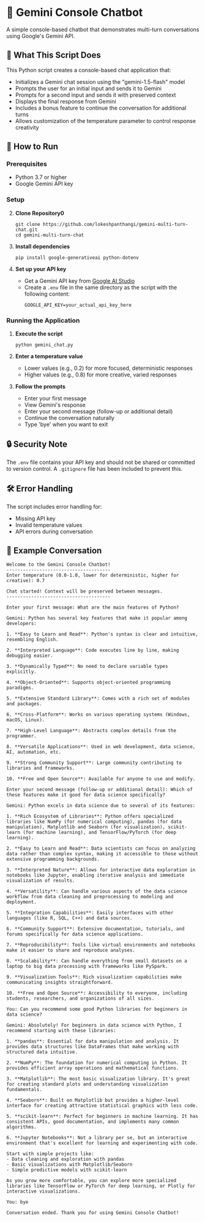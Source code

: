 # 🤖 Gemini Console Chatbot

A simple console-based chatbot that demonstrates multi-turn conversations using Google's Gemini API.

## 🌟 What This Script Does

This Python script creates a console-based chat application that:

- Initializes a Gemini chat session using the "gemini-1.5-flash" model
- Prompts the user for an initial input and sends it to Gemini
- Prompts for a second input and sends it with preserved context
- Displays the final response from Gemini
- Includes a bonus feature to continue the conversation for additional turns
- Allows customization of the temperature parameter to control response creativity

## 🚀 How to Run

### Prerequisites

- Python 3.7 or higher
- Google Gemini API key

### Setup

2. **Clone Repository0**
   ```
   git clone https://github.com/lokeshpanthangi/gemini-multi-turn-chat.git
   cd gemini-multi-turn-chat
   ```
   
2. **Install dependencies**
   ```
   pip install google-generativeai python-dotenv
   ```

3. **Set up your API key**
   - Get a Gemini API key from [Google AI Studio](https://makersuite.google.com/app/apikey)
   - Create a `.env` file in the same directory as the script with the following content:
     ```
     GOOGLE_API_KEY=your_actual_api_key_here
     ```

### Running the Application

1. **Execute the script**
   ```
   python gemini_chat.py
   ```

2. **Enter a temperature value**
   - Lower values (e.g., 0.2) for more focused, deterministic responses
   - Higher values (e.g., 0.8) for more creative, varied responses

3. **Follow the prompts**
   - Enter your first message
   - View Gemini's response
   - Enter your second message (follow-up or additional detail)
   - Continue the conversation naturally
   - Type 'bye' when you want to exit

## 🔒 Security Note

The `.env` file contains your API key and should not be shared or committed to version control. A `.gitignore` file has been included to prevent this.

## 🛠️ Error Handling

The script includes error handling for:
- Missing API key
- Invalid temperature values
- API errors during conversation

## 📝 Example Conversation

```
Welcome to the Gemini Console Chatbot!
--------------------------------------
Enter temperature (0.0-1.0, lower for deterministic, higher for creative): 0.7

Chat started! Context will be preserved between messages.
--------------------------------------

Enter your first message: What are the main features of Python?

Gemini: Python has several key features that make it popular among developers:

1. **Easy to Learn and Read**: Python's syntax is clear and intuitive, resembling English.

2. **Interpreted Language**: Code executes line by line, making debugging easier.

3. **Dynamically Typed**: No need to declare variable types explicitly.

4. **Object-Oriented**: Supports object-oriented programming paradigms.

5. **Extensive Standard Library**: Comes with a rich set of modules and packages.

6. **Cross-Platform**: Works on various operating systems (Windows, macOS, Linux).

7. **High-Level Language**: Abstracts complex details from the programmer.

8. **Versatile Applications**: Used in web development, data science, AI, automation, etc.

9. **Strong Community Support**: Large community contributing to libraries and frameworks.

10. **Free and Open Source**: Available for anyone to use and modify.

Enter your second message (follow-up or additional detail): Which of these features make it good for data science specifically?

Gemini: Python excels in data science due to several of its features:

1. **Rich Ecosystem of Libraries**: Python offers specialized libraries like NumPy (for numerical computing), pandas (for data manipulation), Matplotlib and Seaborn (for visualization), scikit-learn (for machine learning), and TensorFlow/PyTorch (for deep learning).

2. **Easy to Learn and Read**: Data scientists can focus on analyzing data rather than complex syntax, making it accessible to those without extensive programming backgrounds.

3. **Interpreted Nature**: Allows for interactive data exploration in notebooks like Jupyter, enabling iterative analysis and immediate visualization of results.

4. **Versatility**: Can handle various aspects of the data science workflow from data cleaning and preprocessing to modeling and deployment.

5. **Integration Capabilities**: Easily interfaces with other languages (like R, SQL, C++) and data sources.

6. **Community Support**: Extensive documentation, tutorials, and forums specifically for data science applications.

7. **Reproducibility**: Tools like virtual environments and notebooks make it easier to share and reproduce analyses.

8. **Scalability**: Can handle everything from small datasets on a laptop to big data processing with frameworks like PySpark.

9. **Visualization Tools**: Rich visualization capabilities make communicating insights straightforward.

10. **Free and Open Source**: Accessibility to everyone, including students, researchers, and organizations of all sizes.

You: Can you recommend some good Python libraries for beginners in data science?

Gemini: Absolutely! For beginners in data science with Python, I recommend starting with these libraries:

1. **pandas**: Essential for data manipulation and analysis. It provides data structures like DataFrames that make working with structured data intuitive.

2. **NumPy**: The foundation for numerical computing in Python. It provides efficient array operations and mathematical functions.

3. **Matplotlib**: The most basic visualization library. It's great for creating standard plots and understanding visualization fundamentals.

4. **Seaborn**: Built on Matplotlib but provides a higher-level interface for creating attractive statistical graphics with less code.

5. **scikit-learn**: Perfect for beginners in machine learning. It has consistent APIs, good documentation, and implements many common algorithms.

6. **Jupyter Notebooks**: Not a library per se, but an interactive environment that's excellent for learning and experimenting with code.

Start with simple projects like:
- Data cleaning and exploration with pandas
- Basic visualizations with Matplotlib/Seaborn
- Simple predictive models with scikit-learn

As you grow more comfortable, you can explore more specialized libraries like TensorFlow or PyTorch for deep learning, or Plotly for interactive visualizations.

You: bye

Conversation ended. Thank you for using Gemini Console Chatbot!
```

